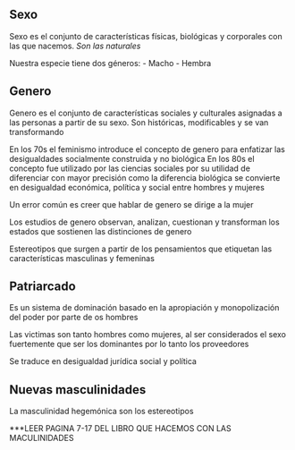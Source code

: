 ## Sexo 

Sexo es el conjunto de características físicas, biológicas y corporales con las que nacemos. *Son las naturales*

Nuestra especie tiene dos géneros:
	- Macho
	- Hembra
## Genero

Genero es el conjunto de características sociales y culturales asignadas a las personas a partir de su sexo. Son históricas, modificables y se van transformando

En los 70s el feminismo introduce el concepto de genero para enfatizar las desigualdades socialmente construida y no biológica
En los 80s el concepto fue utilizado por las ciencias sociales por su utilidad de diferenciar con mayor precisión como la diferencia biológica se convierte en desigualdad económica, política y social entre hombres y mujeres

Un error común es creer que hablar de genero se dirige a la mujer

Los estudios de genero observan, analizan, cuestionan y transforman los estados que sostienen las distinciones de genero 

Estereotipos que surgen a partir de los pensamientos que etiquetan las características masculinas y femeninas

## Patriarcado

Es un sistema de dominación basado en la apropiación y monopolización del poder por parte de os hombres

Las victimas son tanto hombres como mujeres, al ser considerados el sexo fuertemente que ser los dominantes por lo tanto los proveedores

Se traduce en desigualdad jurídica social y política

## Nuevas masculinidades

La masculinidad hegemónica son los estereotipos

***LEER PAGINA 7-17 DEL LIBRO QUE HACEMOS CON LAS MACULINIDADES
